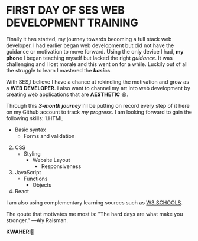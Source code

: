 # FIRST DAY OF SES WEB DEVELOPMENT TRAINING
Finally it has started, my journey towards becoming a full stack web developer. I had earlier began web development but did not have the guidance or motivation to move forward. Using the only device I had, **my phone** I began teaching myself but lacked the right _guidance_. It was challenging and I lost morale and this went on for a while. Luckily out of all the struggle to learn I mastered the ***basics***. 

With SES,I believe I have a chance at rekindling the motivation and grow as a **WEB DEVELOPER**. I also want to channel my art into web development by creating web applications that are **AESTHETIC** :laughing:.

Through this ***3-month journey*** I'll be putting on record every step of it here on my Github account to track _my progress_. I am looking forward to gain the following skills:
1.HTML
  - Basic syntax
    - Forms and validation
2. CSS
   - Styling
     - Website Layout
       - Responsiveness
3. JavaScript
   - Functions
     - Objects
4. React

I am also using complementary learning sources such as [W3 SCHOOLS](https://www.w3schools.com/js/default.asp).

The qoute that motivates me most is:
"The hard days are what make you stronger.” ―Aly Raisman.

**KWAHERI**:wave:

